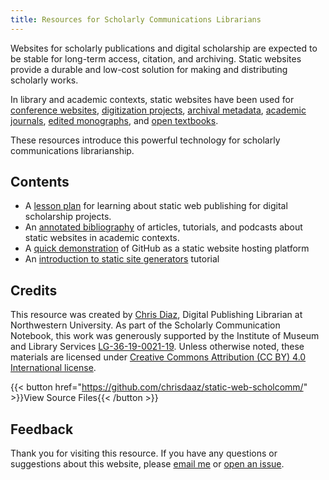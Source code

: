 ```yaml
---
title: Resources for Scholarly Communications Librarians
---
```


Websites for scholarly publications and digital scholarship are expected to be stable for long-term access, citation, and archiving. Static websites provide a durable and low-cost solution for making and distributing scholarly works. 

In library and academic contexts, static websites have been used for [conference websites](https://2020.code4lib.org/), [digitization projects](https://ocul.on.ca/topomaps/), [archival metadata](http://hillelarnold.com/staticAid/), [academic journals](http://archipelagosjournal.org/), [edited monographs](https://www.getty.edu/publications/mummyportraits/), and [open textbooks](https://moderndive.com/). 

These resources introduce this powerful technology for scholarly communications librarianship. 

## Contents

- A [lesson plan](/static-web-scholcomm/teaching-resources/lesson-plan/) for learning about static web publishing for digital scholarship projects.
- An [annotated bibliography](/static-web-scholcomm/teaching-resources/bibiliography/) of articles, tutorials, and podcasts about static websites in academic contexts.
- A [quick demonstration](/static-web-scholcomm/tutorials/github/) of GitHub as a static website hosting platform 
- An [introduction to static site generators](/static-web-scholcomm/tutorials/static-site-generators/) tutorial

## Credits

This resource was created by [Chris Diaz](https://chrisdaaz.github.io/), Digital Publishing Librarian at Northwestern University. As part of the Scholarly Communication Notebook, this work was generously supported by the Institute of Museum and Library Services [LG-36-19-0021-19](https://www.imls.gov/grants/awarded/lg-36-19-0021-19). Unless otherwise noted, these materials are licensed under [Creative Commons Attribution (CC BY) 4.0 International license](http://creativecommons.org/licenses/by/4.0). 

{{< button href="https://github.com/chrisdaaz/static-web-scholcomm/" >}}View Source Files{{< /button >}}

## Feedback

Thank you for visiting this resource. If you have any questions or suggestions about this website, please [email me](mailto:chris-diaz@northwestern.edu) or [open an issue](https://github.com/chrisdaaz/static-web-scholcomm/issues).

